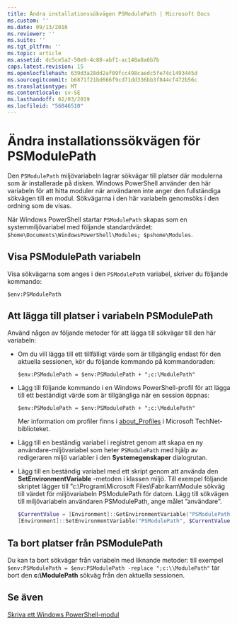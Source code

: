 ```yaml
---
title: Ändra installationssökvägen PSModulePath | Microsoft Docs
ms.custom: ''
ms.date: 09/13/2016
ms.reviewer: ''
ms.suite: ''
ms.tgt_pltfrm: ''
ms.topic: article
ms.assetid: dc5ce5a2-50e9-4c88-abf1-ac148a8a6b7b
caps.latest.revision: 15
ms.openlocfilehash: 639d3a28dd2af09fcc498caedc5fe74c1493445d
ms.sourcegitcommit: b6871f21bd666f9cd71dd336bb3f844cf472b56c
ms.translationtype: MT
ms.contentlocale: sv-SE
ms.lasthandoff: 02/03/2019
ms.locfileid: "56846510"
---
```

# <a name="modifying-the-psmodulepath-installation-path"></a>Ändra installationssökvägen för PSModulePath

Den `PSModulePath` miljövariabeln lagrar sökvägar till platser där modulerna som är installerade på disken. Windows PowerShell använder den här variabeln för att hitta moduler när användaren inte anger den fullständiga sökvägen till en modul. Sökvägarna i den här variabeln genomsöks i den ordning som de visas.

När Windows PowerShell startar `PSModulePath` skapas som en systemmiljövariabel med följande standardvärdet: `$home\Documents\WindowsPowerShell\Modules; $pshome\Modules`.

## <a name="to-view-the-psmodulepath-variable"></a>Visa PSModulePath variabeln

Visa sökvägarna som anges i den `PSModulePath` variabel, skriver du följande kommando:

`$env:PSModulePath`

## <a name="to-add-locations-to-the-psmodulepath-variable"></a>Att lägga till platser i variabeln PSModulePath

Använd någon av följande metoder för att lägga till sökvägar till den här variabeln:

- Om du vill lägga till ett tillfälligt värde som är tillgänglig endast för den aktuella sessionen, kör du följande kommando på kommandoraden:

  `$env:PSModulePath = $env:PSModulePath + ";c:\ModulePath"`

- Lägg till följande kommando i en Windows PowerShell-profil för att lägga till ett beständigt värde som är tillgängliga när en session öppnas:

  `$env:PSModulePath = $env:PSModulePath + ";c:\ModulePath"`

  Mer information om profiler finns i [about_Profiles](/powershell/module/microsoft.powershell.core/about/about_profiles) i Microsoft TechNet-biblioteket.

- Lägg till en beständig variabel i registret genom att skapa en ny användare-miljövariabel som heter `PSModulePath` med hjälp av redigeraren miljö variabler i den **Systemegenskaper** dialogrutan.

- Lägg till en beständig variabel med ett skript genom att använda den **SetEnvironmentVariable** -metoden i klassen miljö. Till exempel följande skriptet lägger till ”c:\Program\Microsoft Files\Fabrikam\Module sökväg till värdet för miljövariabeln PSModulePath för datorn. Lägg till sökvägen till miljövariabeln användaren PSModulePath, ange målet ”användare”.

  ```powershell
  $CurrentValue = [Environment]::GetEnvironmentVariable("PSModulePath", "Machine")
  [Environment]::SetEnvironmentVariable("PSModulePath", $CurrentValue + ";C:\Program Files\Fabrikam\Modules", "Machine")

  ```

## <a name="to-remove-locations-from-the-psmodulepath"></a>Ta bort platser från PSModulePath

Du kan ta bort sökvägar från variabeln med liknande metoder: till exempel `$env:PSModulePath = $env:PSModulePath -replace ";c:\\ModulePath"` tar bort den **c:\ModulePath** sökväg från den aktuella sessionen.

## <a name="see-also"></a>Se även

[Skriva ett Windows PowerShell-modul](./writing-a-windows-powershell-module.md)
